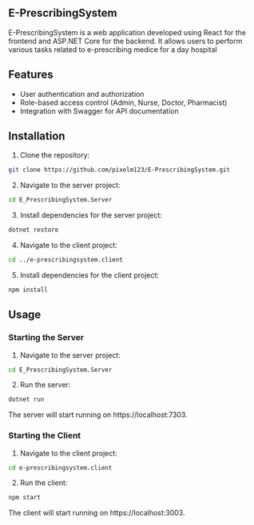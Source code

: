 
## E-PrescribingSystem

E-PrescribingSystem is a web application developed using React for the frontend and ASP.NET Core for the backend. It allows users to perform various tasks related to e-prescribing medice for a day hospital

## Features

- User authentication and authorization
- Role-based access control (Admin, Nurse, Doctor, Pharmacist)
- Integration with Swagger for API documentation

## Installation

1. Clone the repository:

```bash
git clone https://github.com/pixelm123/E-PrescribingSystem.git
```

2. Navigate to the server project:

```bash
cd E_PrescribingSystem.Server
```

3. Install dependencies for the server project:

```bash
dotnet restore
```

4. Navigate to the client project:

```bash
cd ../e-prescribingsystem.client
```

5. Install dependencies for the client project:

```bash
npm install
```

## Usage

### Starting the Server

1. Navigate to the server project:

```bash
cd E_PrescribingSystem.Server
```

2. Run the server:

```bash
dotnet run
```

The server will start running on https://localhost:7303.

### Starting the Client

1. Navigate to the client project:

```bash
cd e-prescribingsystem.client
```

2. Run the client:

```bash
npm start
```

The client will start running on https://localhost:3003.

